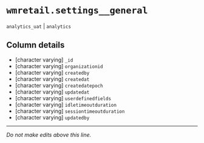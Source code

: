 # `wmretail.settings__general`
`analytics_uat` | `analytics`

## Column details
* [character varying] `_id`
* [character varying] `organizationid`
* [character varying] `createdby`
* [character varying] `createdat`
* [character varying] `createdatepoch`
* [character varying] `updatedat`
* [character varying] `userdefinedfields`
* [character varying] `idletimeoutduration`
* [character varying] `sessiontimeoutduration`
* [character varying] `updatedby`

-------------------------------------------------------------------------------
*Do not make edits above this line.*
